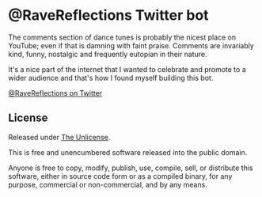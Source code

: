 # @RaveReflections Twitter bot

The comments section of dance tunes is probably the nicest place on YouTube; even if that is damning with faint praise. Comments are invariably kind, funny, nostalgic and frequently eutopian in their nature.

It's a nice part of the internet that I wanted to celebrate and promote to a wider audience and that's how I found myself building this bot.

[@RaveReflections on Twitter](https://twitter.com/ravereflections)

## License

Released under [The Unlicense](https://github.com/thubbs/rave-reflections-bot/blob/main/LICENSE).

This is free and unencumbered software released into the public domain.

Anyone is free to copy, modify, publish, use, compile, sell, or distribute this software, either in source code form or as a compiled binary, for any purpose, commercial or non-commercial, and by any means.
